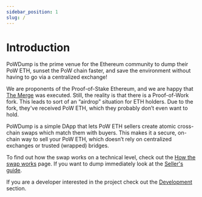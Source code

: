 ```yaml
---
sidebar_position: 1
slug: /
---
```


# Introduction

PoWDump is the prime venue for the Ethereum community to dump their PoW ETH, sunset the PoW chain faster, and save
the environment without having to go via a centralized exchange!

We are proponents of the Proof-of-Stake Ethereum, and we are happy
that [The Merge](https://ethereum.org/en/upgrades/merge/)
was executed. Still, the reality is that
there is a Proof-of-Work fork. This leads to sort of an “airdrop” situation for ETH holders. Due to the fork, they've
received PoW ETH, which they probably don’t even want to hold.

PoWDump is a simple DApp that lets PoW ETH sellers create atomic cross-chain swaps which match them with buyers. This
makes it a secure, on-chain way to sell your PoW ETH, which doesn’t rely on centralized exchanges or trusted (wrapped)
bridges.

To find out how the swap works on a technical level, check out the [How the swap works](/getting-started/how-it-works)
page. If you want to dump immediately look at the [Seller's guide](/getting-started/seller).

If you are a developer interested in the project check out the [Development](/development/intro) section.